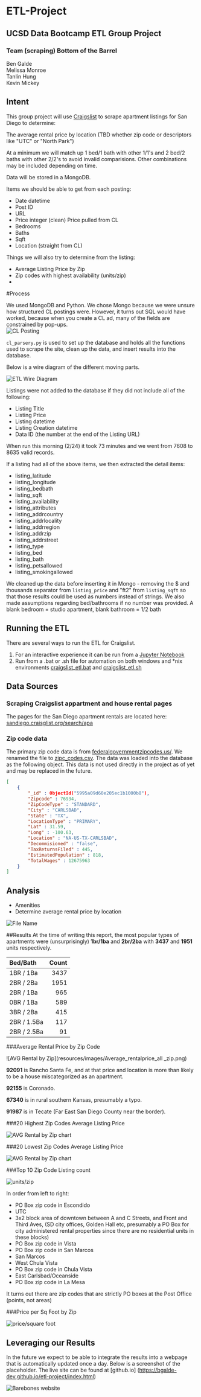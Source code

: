 # ETL-Project
## UCSD Data Bootcamp ETL Group Project
### Team (scraping) Bottom of the Barrel
Ben Galde<br>
Melissa Monroe<br>
Tanlin Hung<br>
Kevin Mickey


## Intent
This group project will use [Craigslist](https://sandiego.craigslist.org/search/apa?housing_type=1) to scrape apartment listings for San Diego to determine:

The average rental price by location (TBD whether zip code or descriptors like "UTC" or "North Park")

At a minimum we will match up 1 bed/1 bath with other 1/1's and 2 bed/2 baths with other 2/2's to avoid invalid comparisions.  Other combinations may be included depending on time.

Data will be stored in a MongoDB.

Items we should be able to get from each posting:

- Date datetime
- Post ID
- URL
- Price integer (clean) Price pulled from CL
- Bedrooms
- Baths
- Sqft
- Location (straight from CL)



Things we will also try to determine from the listing:

- Average Listing Price by Zip
- Zip codes with highest availability (units/zip)
- 

#Process

We used MongoDB and Python.  We chose Mongo because we were unsure how structured CL postings were. However, it turns out SQL would have worked, because when you create a CL ad, many of the fields are constrained by pop-ups.  
![CL Posting](resources/images/cl_create_posting.png)

`cl_parsery.py` is used to set up the database and holds all the functions used to scrape the site, clean up the data, and insert results into the database.

Below is a wire diagram of the different moving parts.

![ETL Wire Diagram](resources/images/etl-design.png)

Listings were not added to the database if they did not include all of the following:

- Listing Title
- Listing Price
- Listing datetime
- Listing Creation datetime
- Data ID (the number at the end of the Listing URL)

When run this morning (2/24) it took 73 minutes and we went from 7608 to 8635 valid records.

If a listing had all of the above items, we then extracted the detail items:

- listing_latitude
- listing_longitude    
- listing_bedbath
- listing_sqft
- listing_availability
- listing_attributes
- listing_addrcountry
- listing_addrlocality
- listing_addrregion
- listing_addrzip
- listing_addrstreet
- listing_type
- listing_bed
- listing_bath
- listing_petsallowed
- listing_smokingallowed

We cleaned up the data before inserting it in Mongo - removing the $ and thousands separator from `listing_price` and "ft2" from `listing_sqft` so that those results could be used as numbers instead of strings. We also made assumptions regarding bed/bathrooms if no number was provided.  A blank bedroom = studio apartment, blank bathroom = 1/2 bath

## Running the ETL
There are several ways to run the ETL for Craigslist.

1.	For an interactive experience it can be run from a [Jupyter Notebook](./src/cl_rental_scrape.ipynb)
2. Run from a .bat or .sh file for automation on both windows and *nix 
environments [craigslist_etl.bat](./resources/scripts/craigslist_etl.bat) and [craigslist_etl.sh](./resources/scripts/craigslist_etl.sh)

## Data Sources
### Scraping Craigslist appartment and house rental pages
The pages for the San Diego apartment rentals are located here: [sandiego.craisglist.org/search/apa](https://sandiego.craigslist.org/search/apa)
### Zip code data
The primary zip code data is from [federalgovernmentzipcodes.us/](http://federalgovernmentzipcodes.us/). We renamed the file to [zipc_codes.csv](./resources/data/zipcodes.csv). 
The data was loaded into the database as the following object. This data is not used directly in the project as of yet and may be replaced in the future.

```json
[
	{
		"_id" : ObjectId("5995a09d60e205ec1b1000b8"),
		"Zipcode" : 76934,
		"ZipCodeType" : "STANDARD",
		"City" : "CARLSBAD",
		"State" : "TX",
		"LocationType" : "PRIMARY",
		"Lat" : 31.59,
		"Long" : -100.63,
		"Location" : "NA-US-TX-CARLSBAD",
		"Decommisioned" : "false",
		"TaxReturnsFiled" : 445,
		"EstimatedPopulation" : 818,
		"TotalWages" : 12675963
	}
]
```


## Analysis
- Amenities
- Determine average rental price by location


![File Name](resources/images/fig1_example.png)


##Results
At the time of writing this report, the most popular types of apartments were (unsurprisingly) **1br/1ba** and **2br/2ba** with **3437** and **1951** units respectively. 

| Bed/Bath | Count|
| :--- | ---:|
| 1BR / 1Ba | 3437 |
| 2BR / 2Ba | 1951 |
| 2BR / 1Ba | 965 |
| 0BR / 1Ba | 589 |
| 3BR / 2Ba | 415 |
| 2BR / 1.5Ba | 117 |
| 2BR / 2.5Ba | 91 |

###Average Rental Price by Zip Code

![AVG Rental by Zip](resources/images/Average_rentalprice_all _zip.png)

**92091** is Rancho Santa Fe, and at that price and location is more than likely to be a house miscategorized as an apartment.

**92155** is Coronado.

**67340** is in rural southern Kansas, presumably a typo.

**91987** is in Tecate (Far East San Diego County near the border).

###20 Highest Zip Codes Average Listing Price

![AVG Rental by Zip chart](resources/images/fig01_top20averageprice.png)

###20 Lowest Zip Codes Average Listing Price

![AVG Rental by Zip chart](resources/images/fig02_bottom20averageprice.png)

###Top 10 Zip Code Listing count

![units/zip](resources/images/plot_most_listing_by_zip.png)

In order from left to right:

- PO Box zip code in Escondido
- UTC
- 3x2 block area of downtown between A and C Streets, and Front and Third Aves, (SD city offices, Golden Hall etc, presumably a PO Box for city administered rental properties since there are no residential units in these blocks)
- PO Box zip code in Vista
- PO Box zip code in San Marcos
- San Marcos
- West Chula Vista
- PO Box zip code in Chula Vista
- East Carlsbad/Oceanside
- PO Box zip code in La Mesa

It turns out there are zip codes that are strictly PO boxes at the Post Office (points, not areas)

###Price per Sq Foot by Zip

![price/square foot](resources/images/price_per_sqft_zoom.png)


## Leveraging our Results

In the future we expect to be able to integrate the results into a webpage that is automatically updated once a day.  Below is a screenshot of the placeholder. The live site can be found at [github.io] (https://bgalde-dev.github.io/etl-project/index.html)

![Barebones website](resources/images/Craigslist_Apartments_for_Rent_Dashboard.png)
